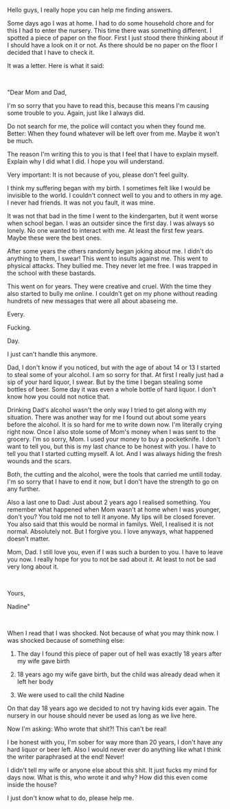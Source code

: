 Hello guys, I really hope you can help me finding answers. 

Some days ago I was at home. I had to do some household chore and for this I had to enter the nursery. This time there was something different. I spotted a piece of paper on the floor. First I just stood there thinking about if I should have a look on it or not. As there should be no paper on the floor I decided that I have to check it. 

It was a letter. Here is what it said: 

&#x200B;

"Dear Mom and Dad, 

I'm so sorry that you have to read this, because this means I'm causing some trouble to you. Again, just like I always did. 

Do not search for me, the police will contact you when they found me. Better: When they found whatever will be left over from me. Maybe it won't be much. 

The reason I'm writing this to you is that I feel that I have to explain myself. Explain why I did what I did. I hope you will understand.

Very important: It is not because of you, please don't feel guilty. 

I think my suffering began with my birth. I sometimes felt like I would be invisible to the world. I couldn't connect well to you and to others in my age. I never had friends. It was not you fault, it was mine. 

It was not that bad in the time I went to the kindergarten, but it went worse when school began. I was an outsider since the first day. I was always so lonely. No one wanted to interact with me. At least the first few years. Maybe these were the best ones. 

After some years the others randomly began joking about me. I didn't do anything to them, I swear! This went to insults against me. This went to physical attacks. They bullied me. They never let me free. I was trapped in the school with these bastards. 

This went on for years. They were creative and cruel. With the time they also started to bully me online. I couldn't get on my phone without reading hundrets of new messages that were all about abaseing me. 

Every. 

Fucking. 

Day. 

I just can't handle this anymore. 

Dad, I don't know if you noticed, but with the age of about 14 or 13 I started to steal some of your alcohol. I am so sorry for that. At first I really just had a sip of your hard liquor, I swear. But by the time I began stealing some bottles of beer. Some day it was even a whole bottle of hard liquor. I don't know how you could not notice that. 

Drinking Dad's alcohol wasn't the only way I tried to get along with my situation. There was another way for me I found out about some years before the alcohol. It is so hard for me to write down now. I'm literally crying right now. Once I also stole some of Mom's money when I was sent to the grocery. I'm so sorry, Mom. I used your money to buy a pocketknife. I don't want to tell you, but this is my last chance to be honest with you. I have to tell you that I started cutting myself. A lot. And I was always hiding the fresh wounds and the scars. 

Both, the cutting and the alcohol, were the tools that carried me untill today. I'm so sorry that I have to end it now, but I don't have the strength to go on any further. 

Also a last one to Dad: Just about 2 years ago I realised something. You remember what happened when Mom wasn't at home when I was younger, don't you? You told me not to tell it anyone. My lips will be closed forever. You also said that this would be normal in familys. Well, I realised it is not normal. Absolutely not. But I forgive you. I love anyways, what happened doesn't matter. 

Mom, Dad. I still love you, even if I was such a burden to you. I have to leave you now. I really hope for you to not be sad about it. At least to not be sad very long about it. 

&#x200B;

Yours, 

Nadine" 

&#x200B;

When I read that I was shocked. Not because of what you may think now. I was shocked because of something else: 

1. The day I found this piece of paper out of hell was exactly 18 years after my wife gave birth 

2. 18 years ago my wife gave birth, but the child was already dead when it left her body 

3. We were used to call the child Nadine 

On that day 18 years ago we decided to not try having kids ever again. The nursery in our house should never be used as long as we live here. 

Now I'm asking: Who wrote that shit?! This can't be real! 

I be honest with you, I'm sober for way more than 20 years, I don't have any hard liquor or beer left. Also I would never ever do anything like what I think the writer paraphrased at the end! Never! 

I didn't tell my wife or anyone else about this shit. It just fucks my mind for days now. What is this, who wrote it and why? How did this even come inside the house? 

I just don't know what to do, please help me.